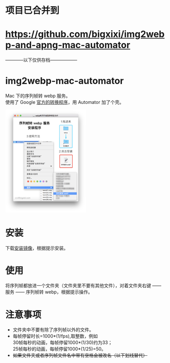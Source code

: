 # 项目已合并到 
# https://github.com/bigxixi/img2webp-and-apng-mac-automator

————以下仅供存档——————  

# img2webp-mac-automator
Mac 下的序列帧转 webp 服务。  
使用了 Google [官方的转换程序](https://developers.google.com/speed/webp/docs/img2webp)，用 Automator 加了个壳。  

<img src="https://raw.githubusercontent.com/bigxixi/ReadMe-Resources/master/webp/shuoming.png" width="50%" />

# 安装  
下载[安装镜像](https://raw.githubusercontent.com/bigxixi/img2webp-mac-automator/master/%E5%AE%89%E8%A3%85%E5%8C%85/%E3%80%8C%E5%BA%8F%E5%88%97%E5%B8%A7%E8%BD%AC%20webp%20%E5%8A%A8%E7%94%BB%E3%80%8D%E6%9C%8D%E5%8A%A1%E5%AE%89%E8%A3%85v1.2.dmg)，根据提示安装。  
# 使用
将序列帧都放进一个文件夹（文件夹里不要有其他文件），对着文件夹右键 —— 服务 —— 序列帧转 webp，根据提示操作。
# 注意事项
 - 文件夹中不要有除了序列帧以外的文件。  
 - 每帧停留时长=1000*(1/fps),取整数，例如  
30帧每秒的动画，每帧停留1000*(1/30)约为33；  
25帧每秒的动画，每帧停留1000*(1/25)=50。  
 - ~~如果文件夹或者序列帧文件名中带有空格会被改名（以下划线替代）~~

